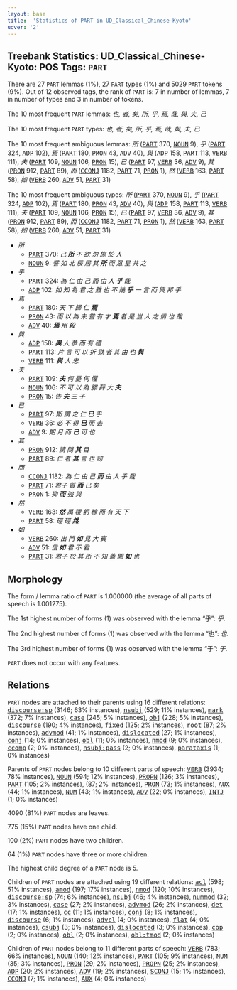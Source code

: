 ```yaml
---
layout: base
title:  'Statistics of PART in UD_Classical_Chinese-Kyoto'
udver: '2'
---
```


## Treebank Statistics: UD_Classical_Chinese-Kyoto: POS Tags: `PART`

There are 27 `PART` lemmas (1%), 27 `PART` types (1%) and 5029 `PART` tokens (9%).
Out of 12 observed tags, the rank of `PART` is: 7 in number of lemmas, 7 in number of types and 3 in number of tokens.

The 10 most frequent `PART` lemmas: <em>也, 者, 矣, 所, 乎, 焉, 哉, 與, 夫, 已</em>

The 10 most frequent `PART` types:  <em>也, 者, 矣, 所, 乎, 焉, 哉, 與, 夫, 已</em>

The 10 most frequent ambiguous lemmas: <em>所</em> (<tt><a href="lzh_kyoto-pos-PART.html">PART</a></tt> 370, <tt><a href="lzh_kyoto-pos-NOUN.html">NOUN</a></tt> 9), <em>乎</em> (<tt><a href="lzh_kyoto-pos-PART.html">PART</a></tt> 324, <tt><a href="lzh_kyoto-pos-ADP.html">ADP</a></tt> 102), <em>焉</em> (<tt><a href="lzh_kyoto-pos-PART.html">PART</a></tt> 180, <tt><a href="lzh_kyoto-pos-PRON.html">PRON</a></tt> 43, <tt><a href="lzh_kyoto-pos-ADV.html">ADV</a></tt> 40), <em>與</em> (<tt><a href="lzh_kyoto-pos-ADP.html">ADP</a></tt> 158, <tt><a href="lzh_kyoto-pos-PART.html">PART</a></tt> 113, <tt><a href="lzh_kyoto-pos-VERB.html">VERB</a></tt> 111), <em>夫</em> (<tt><a href="lzh_kyoto-pos-PART.html">PART</a></tt> 109, <tt><a href="lzh_kyoto-pos-NOUN.html">NOUN</a></tt> 106, <tt><a href="lzh_kyoto-pos-PRON.html">PRON</a></tt> 15), <em>已</em> (<tt><a href="lzh_kyoto-pos-PART.html">PART</a></tt> 97, <tt><a href="lzh_kyoto-pos-VERB.html">VERB</a></tt> 36, <tt><a href="lzh_kyoto-pos-ADV.html">ADV</a></tt> 9), <em>其</em> (<tt><a href="lzh_kyoto-pos-PRON.html">PRON</a></tt> 912, <tt><a href="lzh_kyoto-pos-PART.html">PART</a></tt> 89), <em>而</em> (<tt><a href="lzh_kyoto-pos-CCONJ.html">CCONJ</a></tt> 1182, <tt><a href="lzh_kyoto-pos-PART.html">PART</a></tt> 71, <tt><a href="lzh_kyoto-pos-PRON.html">PRON</a></tt> 1), <em>然</em> (<tt><a href="lzh_kyoto-pos-VERB.html">VERB</a></tt> 163, <tt><a href="lzh_kyoto-pos-PART.html">PART</a></tt> 58), <em>如</em> (<tt><a href="lzh_kyoto-pos-VERB.html">VERB</a></tt> 260, <tt><a href="lzh_kyoto-pos-ADV.html">ADV</a></tt> 51, <tt><a href="lzh_kyoto-pos-PART.html">PART</a></tt> 31)

The 10 most frequent ambiguous types:  <em>所</em> (<tt><a href="lzh_kyoto-pos-PART.html">PART</a></tt> 370, <tt><a href="lzh_kyoto-pos-NOUN.html">NOUN</a></tt> 9), <em>乎</em> (<tt><a href="lzh_kyoto-pos-PART.html">PART</a></tt> 324, <tt><a href="lzh_kyoto-pos-ADP.html">ADP</a></tt> 102), <em>焉</em> (<tt><a href="lzh_kyoto-pos-PART.html">PART</a></tt> 180, <tt><a href="lzh_kyoto-pos-PRON.html">PRON</a></tt> 43, <tt><a href="lzh_kyoto-pos-ADV.html">ADV</a></tt> 40), <em>與</em> (<tt><a href="lzh_kyoto-pos-ADP.html">ADP</a></tt> 158, <tt><a href="lzh_kyoto-pos-PART.html">PART</a></tt> 113, <tt><a href="lzh_kyoto-pos-VERB.html">VERB</a></tt> 111), <em>夫</em> (<tt><a href="lzh_kyoto-pos-PART.html">PART</a></tt> 109, <tt><a href="lzh_kyoto-pos-NOUN.html">NOUN</a></tt> 106, <tt><a href="lzh_kyoto-pos-PRON.html">PRON</a></tt> 15), <em>已</em> (<tt><a href="lzh_kyoto-pos-PART.html">PART</a></tt> 97, <tt><a href="lzh_kyoto-pos-VERB.html">VERB</a></tt> 36, <tt><a href="lzh_kyoto-pos-ADV.html">ADV</a></tt> 9), <em>其</em> (<tt><a href="lzh_kyoto-pos-PRON.html">PRON</a></tt> 912, <tt><a href="lzh_kyoto-pos-PART.html">PART</a></tt> 89), <em>而</em> (<tt><a href="lzh_kyoto-pos-CCONJ.html">CCONJ</a></tt> 1182, <tt><a href="lzh_kyoto-pos-PART.html">PART</a></tt> 71, <tt><a href="lzh_kyoto-pos-PRON.html">PRON</a></tt> 1), <em>然</em> (<tt><a href="lzh_kyoto-pos-VERB.html">VERB</a></tt> 163, <tt><a href="lzh_kyoto-pos-PART.html">PART</a></tt> 58), <em>如</em> (<tt><a href="lzh_kyoto-pos-VERB.html">VERB</a></tt> 260, <tt><a href="lzh_kyoto-pos-ADV.html">ADV</a></tt> 51, <tt><a href="lzh_kyoto-pos-PART.html">PART</a></tt> 31)


* <em>所</em>
  * <tt><a href="lzh_kyoto-pos-PART.html">PART</a></tt> 370: <em>己 <b>所</b> 不 欲 勿 施 於 人</em>
  * <tt><a href="lzh_kyoto-pos-NOUN.html">NOUN</a></tt> 9: <em>譬 如 北 辰 居 其 <b>所</b> 而 眾 星 共 之</em>
* <em>乎</em>
  * <tt><a href="lzh_kyoto-pos-PART.html">PART</a></tt> 324: <em>為 仁 由 己 而 由 人 <b>乎</b> 哉</em>
  * <tt><a href="lzh_kyoto-pos-ADP.html">ADP</a></tt> 102: <em>如 知 為 君 之 難 也 不 幾 <b>乎</b> 一 言 而 興 邦 乎</em>
* <em>焉</em>
  * <tt><a href="lzh_kyoto-pos-PART.html">PART</a></tt> 180: <em>天 下 歸 仁 <b>焉</b></em>
  * <tt><a href="lzh_kyoto-pos-PRON.html">PRON</a></tt> 43: <em>而 以 為 未 嘗 有 才 <b>焉</b> 者 是 豈 人 之 情 也 哉</em>
  * <tt><a href="lzh_kyoto-pos-ADV.html">ADV</a></tt> 40: <em><b>焉</b> 用 殺</em>
* <em>與</em>
  * <tt><a href="lzh_kyoto-pos-ADP.html">ADP</a></tt> 158: <em><b>與</b> 人 恭 而 有 禮</em>
  * <tt><a href="lzh_kyoto-pos-PART.html">PART</a></tt> 113: <em>片 言 可 以 折 獄 者 其 由 也 <b>與</b></em>
  * <tt><a href="lzh_kyoto-pos-VERB.html">VERB</a></tt> 111: <em><b>與</b> 人 忠</em>
* <em>夫</em>
  * <tt><a href="lzh_kyoto-pos-PART.html">PART</a></tt> 109: <em><b>夫</b> 何 憂 何 懼</em>
  * <tt><a href="lzh_kyoto-pos-NOUN.html">NOUN</a></tt> 106: <em>不 可 以 為 滕 薛 大 <b>夫</b></em>
  * <tt><a href="lzh_kyoto-pos-PRON.html">PRON</a></tt> 15: <em>告 <b>夫</b> 三 子</em>
* <em>已</em>
  * <tt><a href="lzh_kyoto-pos-PART.html">PART</a></tt> 97: <em>斯 謂 之 仁 <b>已</b> 乎</em>
  * <tt><a href="lzh_kyoto-pos-VERB.html">VERB</a></tt> 36: <em>必 不 得 <b>已</b> 而 去</em>
  * <tt><a href="lzh_kyoto-pos-ADV.html">ADV</a></tt> 9: <em>期 月 而 <b>已</b> 可 也</em>
* <em>其</em>
  * <tt><a href="lzh_kyoto-pos-PRON.html">PRON</a></tt> 912: <em>請 問 <b>其</b> 目</em>
  * <tt><a href="lzh_kyoto-pos-PART.html">PART</a></tt> 89: <em>仁 者 <b>其</b> 言 也 訒</em>
* <em>而</em>
  * <tt><a href="lzh_kyoto-pos-CCONJ.html">CCONJ</a></tt> 1182: <em>為 仁 由 己 <b>而</b> 由 人 乎 哉</em>
  * <tt><a href="lzh_kyoto-pos-PART.html">PART</a></tt> 71: <em>君子 質 <b>而</b> 已 矣</em>
  * <tt><a href="lzh_kyoto-pos-PRON.html">PRON</a></tt> 1: <em>抑 <b>而</b> 強 與</em>
* <em>然</em>
  * <tt><a href="lzh_kyoto-pos-VERB.html">VERB</a></tt> 163: <em><b>然</b> 禹 稷 躬 稼 而 有 天 下</em>
  * <tt><a href="lzh_kyoto-pos-PART.html">PART</a></tt> 58: <em>硜 硜 <b>然</b></em>
* <em>如</em>
  * <tt><a href="lzh_kyoto-pos-VERB.html">VERB</a></tt> 260: <em>出 門 <b>如</b> 見 大 賓</em>
  * <tt><a href="lzh_kyoto-pos-ADV.html">ADV</a></tt> 51: <em>信 <b>如</b> 君 不 君</em>
  * <tt><a href="lzh_kyoto-pos-PART.html">PART</a></tt> 31: <em>君子 於 其 所 不 知 蓋 闕 <b>如</b> 也</em>

## Morphology

The form / lemma ratio of `PART` is 1.000000 (the average of all parts of speech is 1.001275).

The 1st highest number of forms (1) was observed with the lemma “乎”: <em>乎</em>.

The 2nd highest number of forms (1) was observed with the lemma “也”: <em>也</em>.

The 3rd highest number of forms (1) was observed with the lemma “于”: <em>于</em>.

`PART` does not occur with any features.


## Relations

`PART` nodes are attached to their parents using 16 different relations: <tt><a href="lzh_kyoto-dep-discourse-sp.html">discourse:sp</a></tt> (3146; 63% instances), <tt><a href="lzh_kyoto-dep-nsubj.html">nsubj</a></tt> (529; 11% instances), <tt><a href="lzh_kyoto-dep-mark.html">mark</a></tt> (372; 7% instances), <tt><a href="lzh_kyoto-dep-case.html">case</a></tt> (245; 5% instances), <tt><a href="lzh_kyoto-dep-obj.html">obj</a></tt> (228; 5% instances), <tt><a href="lzh_kyoto-dep-discourse.html">discourse</a></tt> (190; 4% instances), <tt><a href="lzh_kyoto-dep-fixed.html">fixed</a></tt> (125; 2% instances), <tt><a href="lzh_kyoto-dep-root.html">root</a></tt> (87; 2% instances), <tt><a href="lzh_kyoto-dep-advmod.html">advmod</a></tt> (41; 1% instances), <tt><a href="lzh_kyoto-dep-dislocated.html">dislocated</a></tt> (27; 1% instances), <tt><a href="lzh_kyoto-dep-conj.html">conj</a></tt> (14; 0% instances), <tt><a href="lzh_kyoto-dep-obl.html">obl</a></tt> (11; 0% instances), <tt><a href="lzh_kyoto-dep-nmod.html">nmod</a></tt> (9; 0% instances), <tt><a href="lzh_kyoto-dep-ccomp.html">ccomp</a></tt> (2; 0% instances), <tt><a href="lzh_kyoto-dep-nsubj-pass.html">nsubj:pass</a></tt> (2; 0% instances), <tt><a href="lzh_kyoto-dep-parataxis.html">parataxis</a></tt> (1; 0% instances)

Parents of `PART` nodes belong to 10 different parts of speech: <tt><a href="lzh_kyoto-pos-VERB.html">VERB</a></tt> (3934; 78% instances), <tt><a href="lzh_kyoto-pos-NOUN.html">NOUN</a></tt> (594; 12% instances), <tt><a href="lzh_kyoto-pos-PROPN.html">PROPN</a></tt> (126; 3% instances), <tt><a href="lzh_kyoto-pos-PART.html">PART</a></tt> (105; 2% instances),  (87; 2% instances), <tt><a href="lzh_kyoto-pos-PRON.html">PRON</a></tt> (73; 1% instances), <tt><a href="lzh_kyoto-pos-AUX.html">AUX</a></tt> (44; 1% instances), <tt><a href="lzh_kyoto-pos-NUM.html">NUM</a></tt> (43; 1% instances), <tt><a href="lzh_kyoto-pos-ADV.html">ADV</a></tt> (22; 0% instances), <tt><a href="lzh_kyoto-pos-INTJ.html">INTJ</a></tt> (1; 0% instances)

4090 (81%) `PART` nodes are leaves.

775 (15%) `PART` nodes have one child.

100 (2%) `PART` nodes have two children.

64 (1%) `PART` nodes have three or more children.

The highest child degree of a `PART` node is 5.

Children of `PART` nodes are attached using 19 different relations: <tt><a href="lzh_kyoto-dep-acl.html">acl</a></tt> (598; 51% instances), <tt><a href="lzh_kyoto-dep-amod.html">amod</a></tt> (197; 17% instances), <tt><a href="lzh_kyoto-dep-nmod.html">nmod</a></tt> (120; 10% instances), <tt><a href="lzh_kyoto-dep-discourse-sp.html">discourse:sp</a></tt> (74; 6% instances), <tt><a href="lzh_kyoto-dep-nsubj.html">nsubj</a></tt> (46; 4% instances), <tt><a href="lzh_kyoto-dep-nummod.html">nummod</a></tt> (32; 3% instances), <tt><a href="lzh_kyoto-dep-case.html">case</a></tt> (27; 2% instances), <tt><a href="lzh_kyoto-dep-advmod.html">advmod</a></tt> (26; 2% instances), <tt><a href="lzh_kyoto-dep-det.html">det</a></tt> (17; 1% instances), <tt><a href="lzh_kyoto-dep-cc.html">cc</a></tt> (11; 1% instances), <tt><a href="lzh_kyoto-dep-conj.html">conj</a></tt> (8; 1% instances), <tt><a href="lzh_kyoto-dep-discourse.html">discourse</a></tt> (6; 1% instances), <tt><a href="lzh_kyoto-dep-advcl.html">advcl</a></tt> (4; 0% instances), <tt><a href="lzh_kyoto-dep-flat.html">flat</a></tt> (4; 0% instances), <tt><a href="lzh_kyoto-dep-csubj.html">csubj</a></tt> (3; 0% instances), <tt><a href="lzh_kyoto-dep-dislocated.html">dislocated</a></tt> (3; 0% instances), <tt><a href="lzh_kyoto-dep-cop.html">cop</a></tt> (2; 0% instances), <tt><a href="lzh_kyoto-dep-obl.html">obl</a></tt> (2; 0% instances), <tt><a href="lzh_kyoto-dep-obl-tmod.html">obl:tmod</a></tt> (2; 0% instances)

Children of `PART` nodes belong to 11 different parts of speech: <tt><a href="lzh_kyoto-pos-VERB.html">VERB</a></tt> (783; 66% instances), <tt><a href="lzh_kyoto-pos-NOUN.html">NOUN</a></tt> (140; 12% instances), <tt><a href="lzh_kyoto-pos-PART.html">PART</a></tt> (105; 9% instances), <tt><a href="lzh_kyoto-pos-NUM.html">NUM</a></tt> (35; 3% instances), <tt><a href="lzh_kyoto-pos-PRON.html">PRON</a></tt> (29; 2% instances), <tt><a href="lzh_kyoto-pos-PROPN.html">PROPN</a></tt> (25; 2% instances), <tt><a href="lzh_kyoto-pos-ADP.html">ADP</a></tt> (20; 2% instances), <tt><a href="lzh_kyoto-pos-ADV.html">ADV</a></tt> (19; 2% instances), <tt><a href="lzh_kyoto-pos-SCONJ.html">SCONJ</a></tt> (15; 1% instances), <tt><a href="lzh_kyoto-pos-CCONJ.html">CCONJ</a></tt> (7; 1% instances), <tt><a href="lzh_kyoto-pos-AUX.html">AUX</a></tt> (4; 0% instances)

